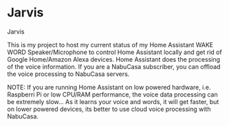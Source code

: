 # Jarvis
Jarvis

This is my project to host my current status of my Home Assistant WAKE WORD Speaker/Microphone to control Home Assistant locally and get rid of Google Home/Amazon Alexa devices.  Home Assistant does the processing of the voice information.  If you are a NabuCasa subscriber, you can offload the voice processing to NabuCasa servers.  

NOTE: If you are running Home Assistant on low powered hardware, i.e. Raspberri Pi or low CPU/RAM performance, the voice data processing can be extremely slow...  As it learns your voice and words, it will get faster, but on lower powered devices, its better to use cloud voice processing with NabuCasa.

